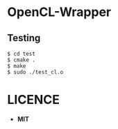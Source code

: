 # OpenCL-Wrapper

## Testing

```
$ cd test
$ cmake .
$ make
$ sudo ./test_cl.o 
```

# LICENCE

* **MIT**
